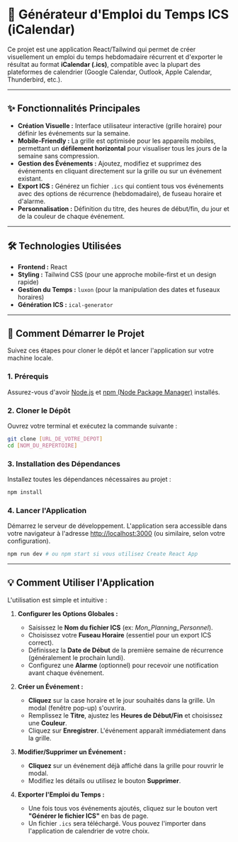 # 📅 Générateur d'Emploi du Temps ICS (iCalendar)

Ce projet est une application React/Tailwind qui permet de créer visuellement un emploi du temps hebdomadaire récurrent et d'exporter le résultat au format **iCalendar (.ics)**, compatible avec la plupart des plateformes de calendrier (Google Calendar, Outlook, Apple Calendar, Thunderbird, etc.).

-----

## ✨ Fonctionnalités Principales

  * **Création Visuelle :** Interface utilisateur interactive (grille horaire) pour définir les événements sur la semaine.
  * **Mobile-Friendly :** La grille est optimisée pour les appareils mobiles, permettant un **défilement horizontal** pour visualiser tous les jours de la semaine sans compression.
  * **Gestion des Événements :** Ajoutez, modifiez et supprimez des événements en cliquant directement sur la grille ou sur un événement existant.
  * **Export ICS :** Générez un fichier `.ics` qui contient tous vos événements avec des options de récurrence (hebdomadaire), de fuseau horaire et d'alarme.
  * **Personnalisation :** Définition du titre, des heures de début/fin, du jour et de la couleur de chaque événement.

-----

## 🛠️ Technologies Utilisées

  * **Frontend :** React
  * **Styling :** Tailwind CSS (pour une approche mobile-first et un design rapide)
  * **Gestion du Temps :** `luxon` (pour la manipulation des dates et fuseaux horaires)
  * **Génération ICS :** `ical-generator`

-----

## 🚀 Comment Démarrer le Projet

Suivez ces étapes pour cloner le dépôt et lancer l'application sur votre machine locale.

### 1\. Prérequis

Assurez-vous d'avoir [Node.js](https://nodejs.org/) et [npm (Node Package Manager)](https://www.npmjs.com/get-npm) installés.

### 2\. Cloner le Dépôt

Ouvrez votre terminal et exécutez la commande suivante :

```bash
git clone [URL_DE_VOTRE_DEPOT]
cd [NOM_DU_REPERTOIRE]
```

### 3\. Installation des Dépendances

Installez toutes les dépendances nécessaires au projet :

```bash
npm install
```

### 4\. Lancer l'Application

Démarrez le serveur de développement. L'application sera accessible dans votre navigateur à l'adresse [http://localhost:3000](https://www.google.com/search?q=http://localhost:3000) (ou similaire, selon votre configuration).

```bash
npm run dev # ou npm start si vous utilisez Create React App
```

-----

## 💡 Comment Utiliser l'Application

L'utilisation est simple et intuitive :

1.  **Configurer les Options Globales :**

      * Saisissez le **Nom du fichier ICS** (ex: *Mon\_Planning\_Personnel*).
      * Choisissez votre **Fuseau Horaire** (essentiel pour un export ICS correct).
      * Définissez la **Date de Début** de la première semaine de récurrence (généralement le prochain lundi).
      * Configurez une **Alarme** (optionnel) pour recevoir une notification avant chaque événement.

2.  **Créer un Événement :**

      * **Cliquez** sur la case horaire et le jour souhaités dans la grille. Un modal (fenêtre pop-up) s'ouvrira.
      * Remplissez le **Titre**, ajustez les **Heures de Début/Fin** et choisissez une **Couleur**.
      * Cliquez sur **Enregistrer**. L'événement apparaît immédiatement dans la grille.

3.  **Modifier/Supprimer un Événement :**

      * **Cliquez** sur un événement déjà affiché dans la grille pour rouvrir le modal.
      * Modifiez les détails ou utilisez le bouton **Supprimer**.

4.  **Exporter l'Emploi du Temps :**

      * Une fois tous vos événements ajoutés, cliquez sur le bouton vert **"Générer le fichier ICS"** en bas de page.
      * Un fichier `.ics` sera téléchargé. Vous pouvez l'importer dans l'application de calendrier de votre choix.

